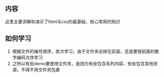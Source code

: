 ## 内容
这里主要讲解和演示了html与css的最基础、核心常用的知识

## 如何学习
1. 根据文件的编号顺序，依次学习，由于文件夹会排在前面，还是要按前面的数字编码次序学习
2. 之所以有些demo要使用文件夹，是因为有些包含系列内容，有些包含其他资源，不得不用文件夹包裹